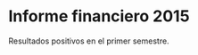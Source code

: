 # Informe financiero 2015

Resultados positivos en el primer semestre.

<!-- share: mango camino pared casual silla ... -->
